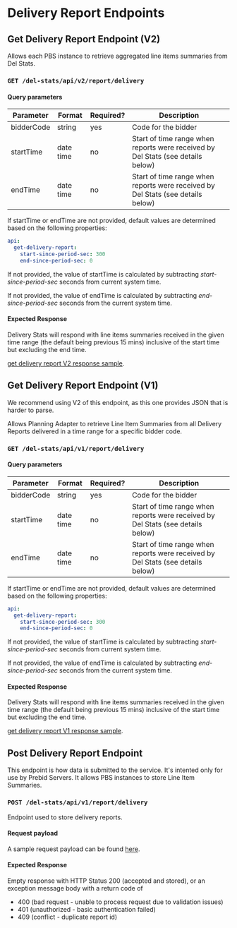 # Delivery Report Endpoints

## Get Delivery Report Endpoint (V2)

Allows each PBS instance to retrieve aggregated line items summaries from Del Stats.

### `GET /del-stats/api/v2/report/delivery`

#### Query parameters

| Parameter | Format | Required? | Description |
| --- | --- | --- | --- |
| bidderCode | string | yes | Code for the bidder |
| startTime | date time | no | Start of time range when reports were received by Del Stats (see details below) |
| endTime | date time | no | Start of time range when reports were received by Del Stats (see details below) |

If startTime or endTime are not provided, default values are determined based on the following properties:

```yaml
api:
  get-delivery-report:
    start-since-period-sec: 300
    end-since-period-sec: 0
```

If not provided, the value of startTime is calculated by subtracting _start-since-period-sec_ seconds from current system time.

If not provided, the value of endTime is calculated by subtracting _end-since-period-sec_ seconds from the current system time.

#### Expected Response

Delivery Stats will respond with line items summaries received in the given time range (the default being previous
15 mins) inclusive of the start time but excluding the end time.

[get delivery report V2 response sample](samples/get_delivery_report_v2_response_sample.json).

## Get Delivery Report Endpoint (V1)

We recommend using V2 of this endpoint, as this one provides JSON that is harder to parse.

Allows Planning Adapter to retrieve Line Item Summaries from all Delivery Reports delivered in a time range
for a specific bidder code.

### `GET /del-stats/api/v1/report/delivery`

#### Query parameters

| Parameter | Format | Required? | Description |
| --- | --- | --- | --- |
| bidderCode | string | yes | Code for the bidder |
| startTime | date time | no | Start of time range when reports were received by Del Stats (see details below) |
| endTime | date time | no | Start of time range when reports were received by Del Stats (see details below) |

If startTime or endTime are not provided, default values are determined based on the following properties:

```yaml
api:
  get-delivery-report:
    start-since-period-sec: 300
    end-since-period-sec: 0
```

If not provided, the value of startTime is calculated by subtracting _start-since-period-sec_ seconds from current system time.

If not provided, the value of endTime is calculated by subtracting _end-since-period-sec_ seconds from the current system time.

#### Expected Response

Delivery Stats will respond with line items summaries received in the given time range (the default being previous
15 mins) inclusive of the start time but excluding the end time. 

[get delivery report V1 response sample](samples/get_delivery_report_v1_response_sample.json).

## Post Delivery Report Endpoint

This endpoint is how data is submitted to the service. It's intented only for use by Prebid Servers. It allows PBS instances to store Line Item Summaries.

### `POST /del-stats/api/v1/report/delivery` 

Endpoint used to store delivery reports.

#### Request payload

A sample request payload can be found [here](samples/post_delivery_report_request_sample.json).

#### Expected Response

Empty response with HTTP Status 200 (accepted and stored), or an exception message body with a return code of
 * 400 (bad request - unable to process request due to validation issues)
 * 401 (unauthorized - basic authentication failed)
 * 409 (conflict - duplicate report id)
